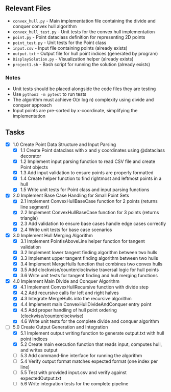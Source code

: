 ## Relevant Files

- `convex_hull.py` - Main implementation file containing the divide and conquer convex hull algorithm
- `convex_hull_test.py` - Unit tests for the convex hull implementation
- `point.py` - Point dataclass definition for representing 2D points
- `point_test.py` - Unit tests for the Point class
- `input.csv` - Input file containing points (already exists)
- `output.txt` - Output file for hull point indices (generated by program)
- `DisplaySolution.py` - Visualization helper (already exists)
- `project1.sh` - Bash script for running the solution (already exists)

### Notes

- Unit tests should be placed alongside the code files they are testing
- Use `python3 -m pytest` to run tests
- The algorithm must achieve O(n log n) complexity using divide and conquer approach
- Input points are pre-sorted by x-coordinate, simplifying the implementation

## Tasks

- [x] 1.0 Create Point Data Structure and Input Parsing
  - [x] 1.1 Create Point dataclass with x and y coordinates using @dataclass decorator
  - [x] 1.2 Implement input parsing function to read CSV file and create Point objects
  - [x] 1.3 Add input validation to ensure points are properly formatted
  - [x] 1.4 Create helper function to find rightmost and leftmost points in a hull
  - [x] 1.5 Write unit tests for Point class and input parsing functions

- [x] 2.0 Implement Base Case Handling for Small Point Sets
  - [x] 2.1 Implement ConvexHullBaseCase function for 2 points (returns line segment)
  - [x] 2.2 Implement ConvexHullBaseCase function for 3 points (returns triangle)
  - [x] 2.3 Add validation to ensure base cases handle edge cases correctly
  - [x] 2.4 Write unit tests for base case scenarios

- [x] 3.0 Implement Hull Merging Algorithm
  - [x] 3.1 Implement PointIsAboveLine helper function for tangent validation
  - [x] 3.2 Implement lower tangent finding algorithm between two hulls
  - [x] 3.3 Implement upper tangent finding algorithm between two hulls
  - [x] 3.4 Implement MergeHulls function that combines two convex hulls
  - [x] 3.5 Add clockwise/counterclockwise traversal logic for hull points
  - [x] 3.6 Write unit tests for tangent finding and hull merging functions

- [x] 4.0 Implement Main Divide and Conquer Algorithm
  - [x] 4.1 Implement ConvexHullRecursive function with divide step
  - [x] 4.2 Add recursive calls for left and right halves
  - [x] 4.3 Integrate MergeHulls into the recursive algorithm
  - [x] 4.4 Implement main ConvexHullDivideAndConquer entry point
  - [x] 4.5 Add proper handling of hull point ordering (clockwise/counterclockwise)
  - [x] 4.6 Write unit tests for the complete divide and conquer algorithm

- [ ] 5.0 Create Output Generation and Integration
  - [x] 5.1 Implement output writing function to generate output.txt with hull point indices
  - [x] 5.2 Create main execution function that reads input, computes hull, and writes output
  - [ ] 5.3 Add command-line interface for running the algorithm
  - [ ] 5.4 Verify output format matches expected format (one index per line)
  - [ ] 5.5 Test with provided input.csv and verify against expectedOutput.txt
  - [ ] 5.6 Write integration tests for the complete pipeline
